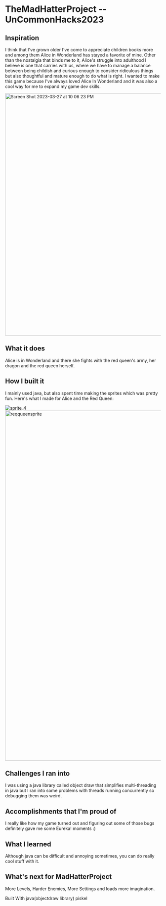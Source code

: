 # TheMadHatterProject --UnCommonHacks2023 

## Inspiration
I think that I've grown older I've come to appreciate children books more and among them Alice in Wonderland has stayed a favorite of mine. Other than the nostalgia that binds me to it, Alice's struggle into adulthood I believe is one that carries with us, where we have to manage a balance between being childish and curious enough to consider ridiculous things but also thoughtful and mature enough to do what is right. I wanted to make this game because I've always loved Alice In Wonderland and it was also a cool way for me to expand my game dev skills.

<img width="784" alt="Screen Shot 2023-03-27 at 10 06 23 PM" src="https://user-images.githubusercontent.com/70413034/228108415-d5a04b2d-1d35-4af4-b83e-c8d5b6740de9.png">



## What it does
Alice is in Wonderland and there she fights with the red queen's army, her dragon and the red queen herself.

## How I built it
I mainly used java, but also spent time making the sprites which was pretty fun. Here's what I made for Alice and the Red Queen:

![sprite_4](https://user-images.githubusercontent.com/70413034/228108175-ff9c54fe-f5c2-40e5-9406-b4a42c7538f7.png)
<img width="1133" alt="reqqueensprite" src="https://user-images.githubusercontent.com/70413034/228108524-060e2cfe-e9c5-4f10-bd5d-0eb94784330d.png">


## Challenges I ran into
I was using a java library called object draw that simplifies multi-threading in java but I ran into some problems with threads running concurrently so debugging them was weird.

## Accomplishments that I'm proud of
I really like how my game turned out and figuring out some of those bugs definitely gave me some Eureka! moments :)

## What I learned
Although java can be difficult and annoying sometimes, you can do really cool stuff with it.

## What's next for MadHatterProject
More Levels, Harder Enemies, More Settings and loads more imagination.

Built With
java(objectdraw library)
piskel
